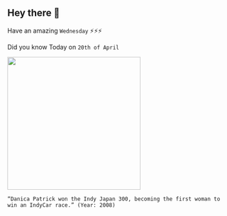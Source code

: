 ## Hey there 👋
Have an amazing `Wednesday` ⚡⚡⚡

Did you know Today on `20th of April`
 
 [<img src="https://www1.pictures.gi.zimbio.com/Bridgestone+Indy+300+mVzPzEovLrHx.jpg" width="300" />](https://www.history.com/this-day-in-history/danica-patrick-becomes-first-woman-to-win-indy-race#:~:text=On%20April%2020%2C%202008%2C%20Patrick,two%2Dtime%20Indy%20500%20champ.) 
 ```
“Danica Patrick won the Indy Japan 300, becoming the first woman to win an IndyCar race.” (Year: 2008)
```
